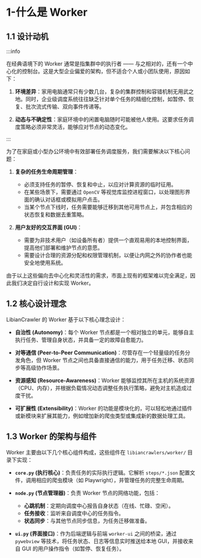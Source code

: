 # 1-什么是 Worker

## 1.1 设计动机

:::info

在经典语境下的 Worker 通常是指集群中的执行者 —— 与之相对的，还有一个中心化的控制台。这是大型企业偏爱的架构，但不适合个人或小团队使用，原因如下：

1.  **环境差异**：家用电脑通常只有少数几台，复杂的集群控制和容错机制无用武之地。同时，企业级调度系统往往缺乏针对单个任务的精细化控制，如暂停、恢复、批次流式传输、双向事件传递等。

2.  **动态与不确定性**：家庭环境中的闲置电脑随时可能被他人使用。这要求任务调度策略必须非常灵活，能够应对节点的动态变化。

:::

为了在家庭或小型办公环境中有效部署任务调度服务，我们需要解决以下核心问题：

1.  **复杂的任务生命周期管理**：
    - 必须支持任务的暂停、恢复和中止，以应对计算资源的临时征用。
    - 在某些场景下，需要通过 `OpenCV` 等视觉库监控进程窗口，以处理图形界面的确认对话框或模拟用户点击。
    - 当某个节点下线时，任务需要能够迁移到其他可用节点上，并包含相应的状态恢复和数据去重策略。

2.  **用户友好的交互界面 (GUI)**：
    - 需要为非技术用户（如设备所有者）提供一个直观易用的本地控制界面，提高他们部署和维护节点的意愿。
    - 需要设计合理的资源分配和权限管理机制，以便让内网之外的协作者也能安全地使用系统。

由于以上这些偏向去中心化和灵活性的需求，市面上现有的框架难以完全满足，因此我们决定自行设计和实现 Worker。

## 1.2 核心设计理念

LibianCrawler 的 Worker 基于以下核心理念设计：

- **自治性 (Autonomy)**：每个 Worker 节点都是一个相对独立的单元，能够自主执行任务、管理自身状态，并具备一定的故障自愈能力。

- **对等通信 (Peer-to-Peer Communication)**：尽管存在一个轻量级的任务分发角色，但 Worker 节点之间也具备直接通信的能力，用于任务迁移、状态同步等高级协作场景。

- **资源感知 (Resource-Awareness)**：Worker 能够监控其所在主机的系统资源（CPU、内存），并根据负载情况动态调整任务执行策略，避免对主机造成过度干扰。

- **可扩展性 (Extensibility)**：Worker 的功能是模块化的，可以轻松地通过插件或新模块来扩展其能力，例如增加新的爬虫类型或集成新的数据处理工具。

## 1.3 Worker 的架构与组件

Worker 主要由以下几个核心组件构成，这些组件在 `libiancrawlers/worker/` 目录下实现：

- **`core.py` (执行核心)**：负责任务的实际执行逻辑。它解析 `steps/*.json` 配置文件，调用相应的爬虫模块（如 Playwright），并管理任务的完整生命周期。

- **`node.py` (节点管理器)**：负责 Worker 节点的网络功能，包括：
  - **心跳机制**：定期向调度中心报告自身状态（在线、忙碌、空闲）。
  - **任务接收**：监听来自调度中心的任务指令。
  - **状态同步**：与其他节点同步信息，为任务迁移做准备。

- **`ui.py` (界面接口)**：作为后端逻辑与前端 `worker-ui` 之间的桥梁，通过 `pywebview` 等技术，将任务状态、日志等信息实时推送给本地 GUI，并接收来自 GUI 的用户操作指令（如暂停、恢复任务）。




